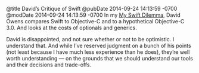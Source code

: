 @title David’s Critique of Swift
@pubDate 2014-09-24 14:13:59 -0700
@modDate 2014-09-24 14:13:59 -0700
In my <a href="http://owensd.io/2014/09/24/swift-experiences.html">My Swift Dilemma</a>, David Owens compares Swift to Objective-C and to a hypothetical Objective-C 3.0. And looks at the costs of optionals and generics.

David is disappointed, and not sure whether or not to be optimistic. I understand that. And while I’ve reserved judgment on a bunch of his points (not least because I have much less experience than he does), they’re well worth understanding — on the grounds that we should understand our tools and their decisions and trade-offs.
